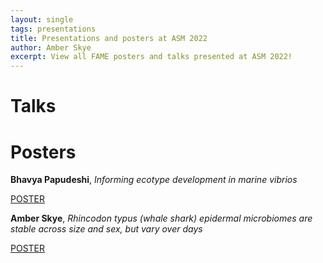 ```yaml
---
layout: single
tags: presentations 
title: Presentations and posters at ASM 2022
author: Amber Skye
excerpt: View all FAME posters and talks presented at ASM 2022!
---
```


# Talks


# Posters

__Bhavya Papudeshi__, _Informing ecotype development in marine vibrios_

[POSTER](https://cloudstor.aarnet.edu.au/plus/s/DRuZQdtKrg0BPyX)

__Amber Skye__, _Rhincodon typus (whale shark) epidermal microbiomes are stable across size and sex, but vary over days_

[POSTER](https://cloudstor.aarnet.edu.au/plus/s/PYwCAYbCLRrpxDo)

